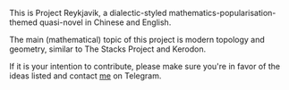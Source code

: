 This is Project Reykjavik, a dialectic-styled mathematics-popularisation-themed quasi-novel in Chinese and English.

The main (mathematical) topic of this project is modern topology and geometry, similar to The Stacks Project and Kerodon.

If it is your intention to contribute, please make sure you're in favor of the ideas listed and contact [me](https://t.me/cute_girl_sayako) on Telegram.
